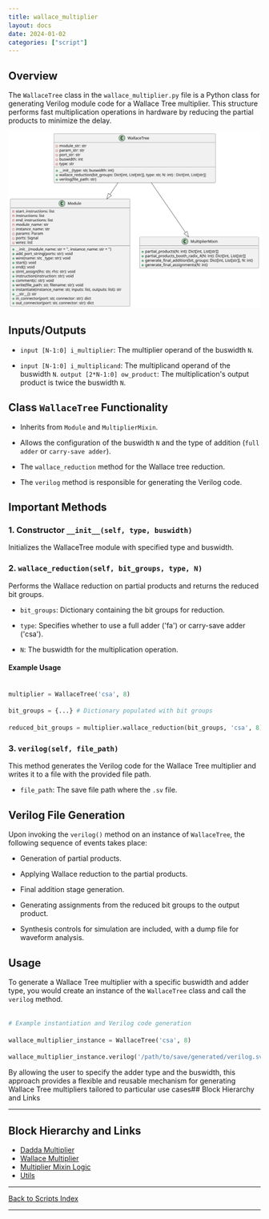 ```yaml
---
title: wallace_multiplier
layout: docs
date: 2024-01-02
categories: ["script"]
---
```


## Overview

The `WallaceTree` class in the `wallace_multiplier.py` file is a Python class for generating Verilog module code for a Wallace Tree multiplier. This structure performs fast multiplication operations in hardware by reducing the partial products to minimize the delay.

![Wallace Multiplier UML](../../images_scripts_uml/Multiplier_WallaceTree.svg)

## Inputs/Outputs

- `input [N-1:0] i_multiplier`: The multiplier operand of the buswidth `N`.

- `input [N-1:0] i_multiplicand`: The multiplicand operand of the buswidth `N`.
  `output [2*N-1:0] ow_product`: The multiplication's output product is twice the buswidth `N`.

## Class `WallaceTree` Functionality

- Inherits from `Module` and `MultiplierMixin`.

- Allows the configuration of the buswidth `N` and the type of addition (`full adder` or `carry-save adder`).

- The `wallace_reduction` method for the Wallace tree reduction.

- The `verilog` method is responsible for generating the Verilog code.

## Important Methods

### 1. Constructor `__init__(self, type, buswidth)`

Initializes the WallaceTree module with specified type and buswidth.

### 2. `wallace_reduction(self, bit_groups, type, N)`

Performs the Wallace reduction on partial products and returns the reduced bit groups.

- `bit_groups`: Dictionary containing the bit groups for reduction.

- `type`: Specifies whether to use a full adder ('fa') or carry-save adder ('csa').

- `N`: The buswidth for the multiplication operation.

#### Example Usage

```python

multiplier = WallaceTree('csa', 8)

bit_groups = {...} # Dictionary populated with bit groups

reduced_bit_groups = multiplier.wallace_reduction(bit_groups, 'csa', 8)

```

### 3. `verilog(self, file_path)`

This method generates the Verilog code for the Wallace Tree multiplier and writes it to a file with the provided file path.

- `file_path`: The save file path where the `.sv` file.

## Verilog File Generation

Upon invoking the `verilog()` method on an instance of `WallaceTree`, the following sequence of events takes place:

- Generation of partial products.

- Applying Wallace reduction to the partial products.

- Final addition stage generation.

- Generating assignments from the reduced bit groups to the output product.

- Synthesis controls for simulation are included, with a dump file for waveform analysis.

## Usage

To generate a Wallace Tree multiplier with a specific buswidth and adder type, you would create an instance of the `WallaceTree` class and call the `verilog` method.

```python

# Example instantiation and Verilog code generation

wallace_multiplier_instance = WallaceTree('csa', 8)

wallace_multiplier_instance.verilog('/path/to/save/generated/verilog.sv')

```

By allowing the user to specify the adder type and the buswidth, this approach provides a flexible and reusable mechanism for generating Wallace Tree multipliers tailored to particular use cases## Block Hierarchy and Links

---

## Block Hierarchy and Links

- [Dadda Multiplier](dadda_multiplier)
- [Wallace Multiplier](wallace_multiplier)
- [Multiplier Mixin Logic](multiplier_mixin)
- [Utils](utils)

---

[Back to Scripts Index](index)

---

